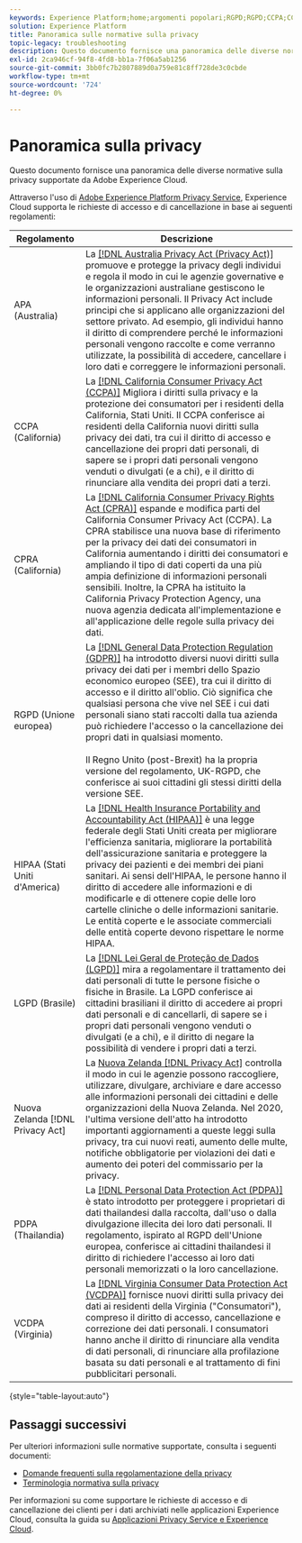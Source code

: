 ```yaml
---
keywords: Experience Platform;home;argomenti popolari;RGPD;RGPD;CCPA;CCPA;PDPA;PDPA;LGPD;LGPD;lgpd;panoramica;panoramica;regolamento;regolamenti;regolamenti;privacy;privacy;privacy;
solution: Experience Platform
title: Panoramica sulle normative sulla privacy
topic-legacy: troubleshooting
description: Questo documento fornisce una panoramica delle diverse normative sulla privacy supportate da Adobe Experience Cloud.
exl-id: 2ca946cf-94f8-4fd8-bb1a-7f06a5ab1256
source-git-commit: 3bb0fc7b2807889d0a759e81c8ff728de3c0cbde
workflow-type: tm+mt
source-wordcount: '724'
ht-degree: 0%

---
```


# Panoramica sulla privacy

Questo documento fornisce una panoramica delle diverse normative sulla privacy supportate da Adobe Experience Cloud.

Attraverso l&#39;uso di [Adobe Experience Platform Privacy Service](../home.md), Experience Cloud supporta le richieste di accesso e di cancellazione in base ai seguenti regolamenti:

| Regolamento | Descrizione |
| --- | --- |
| APA (Australia) | La [[!DNL Australia Privacy Act (Privacy Act)]](https://www.oaic.gov.au/privacy/the-privacy-act) promuove e protegge la privacy degli individui e regola il modo in cui le agenzie governative e le organizzazioni australiane gestiscono le informazioni personali. Il Privacy Act include principi che si applicano alle organizzazioni del settore privato. Ad esempio, gli individui hanno il diritto di comprendere perché le informazioni personali vengono raccolte e come verranno utilizzate, la possibilità di accedere, cancellare i loro dati e correggere le informazioni personali. |
| CCPA (California) | La [[!DNL California Consumer Privacy Act (CCPA)]](https://oag.ca.gov/privacy/ccpa) Migliora i diritti sulla privacy e la protezione dei consumatori per i residenti della California, Stati Uniti. Il CCPA conferisce ai residenti della California nuovi diritti sulla privacy dei dati, tra cui il diritto di accesso e cancellazione dei propri dati personali, di sapere se i propri dati personali vengono venduti o divulgati (e a chi), e il diritto di rinunciare alla vendita dei propri dati a terzi. |
| CPRA (California) | La [[!DNL California Consumer Privacy Rights Act (CPRA)]](https://cppa.ca.gov/regulations/consumer_privacy_act.html) espande e modifica parti del California Consumer Privacy Act (CCPA). La CPRA stabilisce una nuova base di riferimento per la privacy dei dati dei consumatori in California aumentando i diritti dei consumatori e ampliando il tipo di dati coperti da una più ampia definizione di informazioni personali sensibili.  Inoltre, la CPRA ha istituito la California Privacy Protection Agency, una nuova agenzia dedicata all&#39;implementazione e all&#39;applicazione delle regole sulla privacy dei dati. |
| RGPD (Unione europea) | La [[!DNL General Data Protection Regulation (GDPR)]](https://gdpr-info.eu) ha introdotto diversi nuovi diritti sulla privacy dei dati per i membri dello Spazio economico europeo (SEE), tra cui il diritto di accesso e il diritto all&#39;oblio. Ciò significa che qualsiasi persona che vive nel SEE i cui dati personali siano stati raccolti dalla tua azienda può richiedere l&#39;accesso o la cancellazione dei propri dati in qualsiasi momento.<br><br>Il Regno Unito (post-Brexit) ha la propria versione del regolamento, UK-RGPD, che conferisce ai suoi cittadini gli stessi diritti della versione SEE. |
| HIPAA (Stati Uniti d&#39;America) | La [[!DNL Health Insurance Portability and Accountability Act (HIPAA)]](https://www.hhs.gov/hipaa/index.html) è una legge federale degli Stati Uniti creata per migliorare l&#39;efficienza sanitaria, migliorare la portabilità dell&#39;assicurazione sanitaria e proteggere la privacy dei pazienti e dei membri dei piani sanitari. Ai sensi dell&#39;HIPAA, le persone hanno il diritto di accedere alle informazioni e di modificarle e di ottenere copie delle loro cartelle cliniche o delle informazioni sanitarie. Le entità coperte e le associate commerciali delle entità coperte devono rispettare le norme HIPAA. |
| LGPD (Brasile) | La [[!DNL Lei Geral de Proteção de Dados (LGPD)]](https://gdpr.eu/gdpr-vs-lgpd/) mira a regolamentare il trattamento dei dati personali di tutte le persone fisiche o fisiche in Brasile. La LGPD conferisce ai cittadini brasiliani il diritto di accedere ai propri dati personali e di cancellarli, di sapere se i propri dati personali vengono venduti o divulgati (e a chi), e il diritto di negare la possibilità di vendere i propri dati a terzi. |
| Nuova Zelanda [!DNL Privacy Act] | La [Nuova Zelanda [!DNL Privacy Act]](https://www.privacy.org.nz/privacy-act-2020/privacy-principles/) controlla il modo in cui le agenzie possono raccogliere, utilizzare, divulgare, archiviare e dare accesso alle informazioni personali dei cittadini e delle organizzazioni della Nuova Zelanda. Nel 2020, l&#39;ultima versione dell&#39;atto ha introdotto importanti aggiornamenti a queste leggi sulla privacy, tra cui nuovi reati, aumento delle multe, notifiche obbligatorie per violazioni dei dati e aumento dei poteri del commissario per la privacy. |
| PDPA (Thailandia) | La [[!DNL Personal Data Protection Act (PDPA)]](https://www.pdpc.gov.sg/Overview-of-PDPA/The-Legislation/Personal-Data-Protection-Act) è stato introdotto per proteggere i proprietari di dati thailandesi dalla raccolta, dall&#39;uso o dalla divulgazione illecita dei loro dati personali. Il regolamento, ispirato al RGPD dell&#39;Unione europea, conferisce ai cittadini thailandesi il diritto di richiedere l&#39;accesso ai loro dati personali memorizzati o la loro cancellazione. |
| VCDPA (Virginia) | La [[!DNL Virginia Consumer Data Protection Act (VCDPA)]](https://lis.virginia.gov/cgi-bin/legp604.exe?212+sum+HB2307) fornisce nuovi diritti sulla privacy dei dati ai residenti della Virginia (&quot;Consumatori&quot;), compreso il diritto di accesso, cancellazione e correzione dei dati personali. I consumatori hanno anche il diritto di rinunciare alla vendita di dati personali, di rinunciare alla profilazione basata su dati personali e al trattamento di fini pubblicitari personali. |

{style=&quot;table-layout:auto&quot;}

## Passaggi successivi

Per ulteriori informazioni sulle normative supportate, consulta i seguenti documenti:

* [Domande frequenti sulla regolamentazione della privacy](./faq.md)
* [Terminologia normativa sulla privacy](./terminology.md)

Per informazioni su come supportare le richieste di accesso e di cancellazione dei clienti per i dati archiviati nelle applicazioni Experience Cloud, consulta la guida su [Applicazioni Privacy Service e Experience Cloud](../experience-cloud-apps.md).
